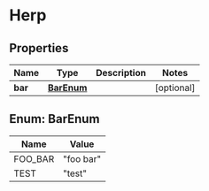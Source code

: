# Herp

## Properties
Name | Type | Description | Notes
------------ | ------------- | ------------- | -------------
**bar** | [**BarEnum**](#BarEnum) |  |  [optional]

<a name="BarEnum"></a>
## Enum: BarEnum
Name | Value
---- | -----
FOO_BAR | &quot;foo bar&quot;
TEST | &quot;test&quot;
